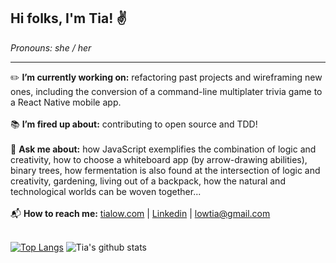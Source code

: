 ## Hi folks, I'm Tia! :v:
*Pronouns: she / her*
***

:pencil2: **I’m currently working on:** refactoring past projects and wireframing new ones, including the conversion of a command-line multiplater trivia game to a React Native mobile app.
<br>
<br>
:books: **I’m fired up about:** contributing to open source and TDD!
<br>
<br>
:speech_balloon: **Ask me about:** how JavaScript exemplifies the combination of logic and creativity, how to choose a whiteboard app (by arrow-drawing abilities), binary trees, how fermentation is also found at the intersection of logic and creativity, gardening, living out of a backpack, how the natural and technological worlds can be woven together...
 <br>
 <br>
 :mailbox_with_mail: **How to reach me:** <a href="https://tialow.com/" target="_blank">tialow.com</a>  |  <a href="https://www.linkedin.com/in/tia-low/" target="_blank">Linkedin</a>  |  <lowtia@gmail.com>
 <br>
 <br>

[![Top Langs](https://github-readme-stats.vercel.app/api/top-langs/?username=TiaLow)](https://github.com/anuraghazra/github-readme-stats) ![Tia's github stats](https://github-readme-stats.vercel.app/api?username=TiaLow)

